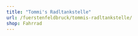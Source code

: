 ```yaml
---
title: "Tommi's Radltankstelle"
url: /fuerstenfeldbruck/tommis-radltankstelle/
shop: Fahrrad
---
```

